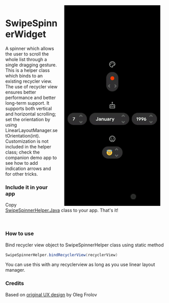 <img src="/preview.gif" width="300" align="right" alt="SwipeSpinnerWidget demo" hspace="20">
<h1>SwipeSpinnerWidget</h1>

 <p>A spinner which allows the user to scroll the whole list through a single
 dragging gesture. This is a helper class which binds to an existing recycler
 view. The use of recycler view ensures better performance and
 better long-term support.
 It supports both vertical and horizontal scrolling;
 set the orientation by using LinearLayoutManager.setOrientation(int).
 Customization is not included in the helper class; check the companion demo app to see
how to add indication arrows and for other tricks.</p>

<h3>Include it in your app</h3>
<p>Copy <a href="https://raw.githubusercontent.com/DarkionAvey/SwipeSpinnerWidget/master/app/src/main/java/net/darkion/swipespinner/SwipeSpinnerHelper.java">SwipeSpinnerHelper.Java</a> class to your app. That's it!</p> <br>
<h3>How to use</h3>
Bind recycler view object to SwipeSpinnerHelper class using static method
 
```java
SwipeSpinnerHelper.bindRecyclerView(recyclerView)
```
You can use this with any recyclerview as long as you use linear layout manager.
<h3>Credits</h3>
Based on <a href="https://www.uplabs.com/posts/stepper-xvi">original UX design</a> by Oleg Frolov

